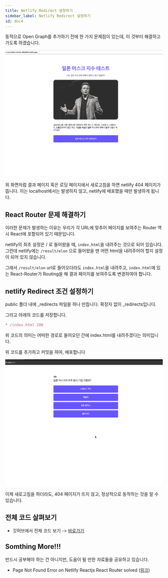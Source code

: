 ```yaml
---
title: Netlify Redirect 설정하기
sidebar_label: Netlify Redirect 설정하기
id: doc4
---
```


동적으로 Open Graph를 추가하기 전에 한 가지 문제점이 있는데, 이 것부터 해결하고 가도록 하겠습니다.

![./doc4_assets/Kapture_2021-04-06_at_00.21.54.gif](./doc4_assets/Kapture_2021-04-06_at_00.21.54.gif)

위 화면처럼 결과 페이지 혹은 로딩 페이지에서 새로고침을 하면 netlify 404 페이지가 뜹니다. 이는 localhost에서는 발생하지 않고, netlify에 배포했을 때만 발생하게 됩니다.

## React Router 문제 해결하기

이러한 문제가 발생하는 이유는 우리가 각 URL에 맞추어 페이지를 보여주는 Router 역시 React에 포함되어 있기 때문입니다.

netlify의 최초 설정은 / 로 들어왔을 때, `index.html`을 내려주는 것으로 되어 있습니다. 그런데 netlify에는 `/result/elon` 으로 들어왔을 땐 어떤 html을 내려주어야 할지 설정이 되어 있지 않습니다.

그래서 `/result/elon` url로 들어오더라도 `index.html`을 내려주고, `index.html`에 있는 React-Router가 Routing을 해 결과 페이지를 보여주도록 변경하여야 합니다.

## netlify Redirect 조건 설정하기

public 폴더 내에 \_redirects 파일을 하나 만듭니다. 확장자 없이 \_redirects입니다.

그리고 아래의 코드를 저장합니다.

```jsx
* /index.html 200
```

위 코드의 의미는 어떠한 경로로 들어오던 간에 index.html를 내려주겠다는 의미입니다.

위 코드를 추가하고 커밋을 하여, 배포합니다

![./doc4_assets/Kapture_2021-04-06_at_00.46.42.gif](./doc4_assets/Kapture_2021-04-06_at_00.46.42.gif)

이제 새로고침을 하더라도, 404 페이지가 뜨지 않고, 정상적으로 동작하는 것을 알 수 있습니다.

## 전체 코드 살펴보기

- 깃허브에서 전체 코드 보기 -> [바로가기](https://github.com/CodePotStudio/starter-quiz-app/tree/week07-03)

## Somthing More!!!

반드시 공부해야 하는 건 아니지만, 도움이 될 만한 자료들을 공유하고 있습니다.

- Page Not Found Error on Netlify Reactjs React Router solved ([링크](https://dev.to/rajeshroyal/page-not-found-error-on-netlify-reactjs-react-router-solved-43oa))
